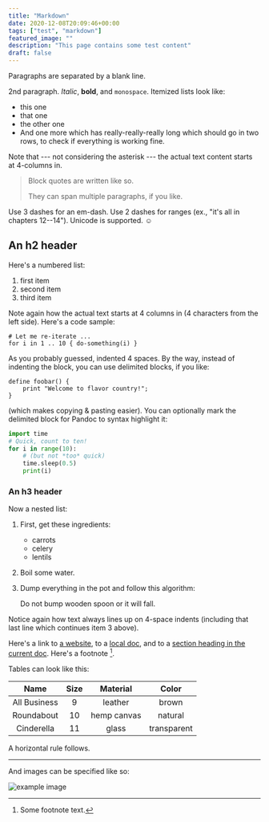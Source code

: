 ```yaml
---
title: "Markdown"
date: 2020-12-08T20:09:46+00:00
tags: ["test", "markdown"]
featured_image: ""
description: "This page contains some test content"
draft: false
---
```


Paragraphs are separated by a blank line.

2nd paragraph. *Italic*, **bold**, and `monospace`. Itemized lists look like:

  * this one
  * that one
  * the other one
  * And one more which has really-really-really long which should go in two rows, to check if everything is working fine.

Note that --- not considering the asterisk --- the actual text content starts
at 4-columns in.

> Block quotes are
> written like so.
>
> They can span multiple paragraphs,
> if you like.

Use 3 dashes for an em-dash. Use 2 dashes for ranges (ex., "it's all in 
chapters 12--14"). Unicode is supported. ☺

## An h2 header

Here's a numbered list:

 1. first item
 2. second item
 3. third item

Note again how the actual text starts at 4 columns in (4 characters from the 
left side). Here's a code sample:

    # Let me re-iterate ...
    for i in 1 .. 10 { do-something(i) }

As you probably guessed, indented 4 spaces. By the way, instead of indenting 
the block, you can use delimited blocks, if you like:

~~~
define foobar() {
    print "Welcome to flavor country!";
}
~~~

(which makes copying & pasting easier). You can optionally mark the delimited
block for Pandoc to syntax highlight it:

~~~python
import time
# Quick, count to ten!
for i in range(10):
    # (but not *too* quick)
    time.sleep(0.5)
    print(i)
~~~

### An h3 header ###

Now a nested list:

 1. First, get these ingredients:

      * carrots
      * celery
      * lentils

 2. Boil some water.

 3. Dump everything in the pot and follow
    this algorithm:

    Do not bump wooden spoon or it will fall.

Notice again how text always lines up on 4-space indents (including that last
line which continues item 3 above).

Here's a link to [a website](http://foo.bar), to a [local doc](local-doc.html), 
and to a [section heading in the current doc](#an-h2-header). Here's a footnote
[^1].

[^1]: Some footnote text.

Tables can look like this:

| Name          | Size    | Material      | Color          |
| :-----------: | :-----: | :-----------: | :------------: |
| All Business  | 9       | leather       | brown          |
| Roundabout    | 10      | hemp canvas   | natural        |
| Cinderella    | 11      | glass         | transparent    |

A horizontal rule follows.

* * *

And images can be specified like so:

![example image](https://github.com/ezitisitis/le-bloge/blob/add-single-post/images/sample-image.jpg?raw=true "Image by Florian Klauer")
